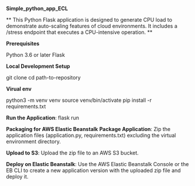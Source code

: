 **Simple_python_app_ECL**


** This Python Flask application is designed to generate CPU load to demonstrate auto-scaling features of cloud environments. It includes a /stress endpoint that executes a CPU-intensive operation. **

**Prerequisites**

Python 3.6 or later
Flask

**Local Development Setup**

git clone <repository-url>
cd path-to-repository

**Virual env**

python3 -m venv venv
source venv/bin/activate
pip install -r requirements.txt


**Run the Application**:
flask run



**Packaging for AWS Elastic Beanstalk**
**Package Application**: 
Zip the application files (application.py, requirements.txt) excluding the virtual environment directory.

**Upload to S3**:
 Upload the zip file to an AWS S3 bucket.

**Deploy on Elastic Beanstalk**:
 Use the AWS Elastic Beanstalk Console or the EB CLI to create a new application version with the uploaded zip file and deploy it.